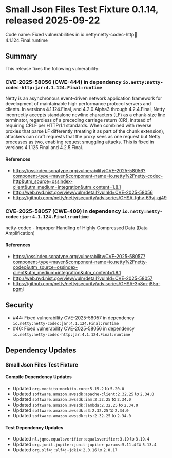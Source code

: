 # Small Json Files Test Fixture 0.1.14, released 2025-09-22

Code name: Fixed vulnerabilities in io.netty:netty-codec-http:jar:4.1.124.Final:runtime

## Summary

This release fixes the following vulnerability:

### CVE-2025-58056 (CWE-444) in dependency `io.netty:netty-codec-http:jar:4.1.124.Final:runtime`
Netty is an asynchronous event-driven network application framework for development of maintainable high performance protocol servers and clients. In versions 4.1.124.Final, and 4.2.0.Alpha3 through 4.2.4.Final, Netty incorrectly accepts standalone newline characters (LF) as a chunk-size line terminator, regardless of a preceding carriage return (CR), instead of requiring CRLF per HTTP/1.1 standards. When combined with reverse proxies that parse LF differently (treating it as part of the chunk extension), attackers can craft requests that the proxy sees as one request but Netty processes as two, enabling request smuggling attacks. This is fixed in versions 4.1.125.Final and 4.2.5.Final.
#### References
* https://ossindex.sonatype.org/vulnerability/CVE-2025-58056?component-type=maven&component-name=io.netty%2Fnetty-codec-http&utm_source=ossindex-client&utm_medium=integration&utm_content=1.8.1
* http://web.nvd.nist.gov/view/vuln/detail?vulnId=CVE-2025-58056
* https://github.com/netty/netty/security/advisories/GHSA-fghv-69vj-qj49

### CVE-2025-58057 (CWE-409) in dependency `io.netty:netty-codec:jar:4.1.124.Final:runtime`
netty-codec - Improper Handling of Highly Compressed Data (Data Amplification)
#### References
* https://ossindex.sonatype.org/vulnerability/CVE-2025-58057?component-type=maven&component-name=io.netty%2Fnetty-codec&utm_source=ossindex-client&utm_medium=integration&utm_content=1.8.1
* http://web.nvd.nist.gov/view/vuln/detail?vulnId=CVE-2025-58057
* https://github.com/netty/netty/security/advisories/GHSA-3p8m-j85q-pgmj

## Security

* #44: Fixed vulnerability CVE-2025-58057 in dependency `io.netty:netty-codec:jar:4.1.124.Final:runtime`
* #46: Fixed vulnerability CVE-2025-58056 in dependency `io.netty:netty-codec-http:jar:4.1.124.Final:runtime`

## Dependency Updates

### Small Json Files Test Fixture

#### Compile Dependency Updates

* Updated `org.mockito:mockito-core:5.15.2` to `5.20.0`
* Updated `software.amazon.awssdk:apache-client:2.32.25` to `2.34.0`
* Updated `software.amazon.awssdk:iam:2.32.25` to `2.34.0`
* Updated `software.amazon.awssdk:lambda:2.32.25` to `2.34.0`
* Updated `software.amazon.awssdk:s3:2.32.25` to `2.34.0`
* Updated `software.amazon.awssdk:sts:2.32.25` to `2.34.0`

#### Test Dependency Updates

* Updated `nl.jqno.equalsverifier:equalsverifier:3.19` to `3.19.4`
* Updated `org.junit.jupiter:junit-jupiter-params:5.11.4` to `5.13.4`
* Updated `org.slf4j:slf4j-jdk14:2.0.16` to `2.0.17`
